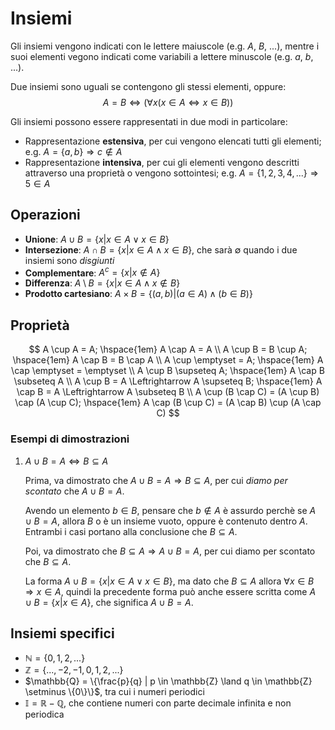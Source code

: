 # Insiemi

Gli insiemi vengono indicati con le lettere maiuscole (e.g. $A$, $B$, ...), mentre i suoi elementi vegono indicati come variabili a lettere minuscole (e.g. $a$, $b$, ...).

Due insiemi sono uguali se contengono gli stessi elementi, oppure:
$$A = B \Leftrightarrow (\forall x (x \in A \Leftrightarrow x \in B))$$

Gli insiemi possono essere rappresentati in due modi in particolare:
- Rappresentazione **estensiva**, per cui vengono elencati tutti gli elementi; e.g. $A = \{a, b\} \Rightarrow c \not\in A$
- Rappresentazione **intensiva**, per cui gli elementi vengono descritti attraverso una proprietà o vengono sottointesi; e.g. $A = \{1, 2, 3, 4, ...\} \Rightarrow 5 \in A$

## Operazioni

- **Unione**: $A \cup B = \{x | x \in A \lor x \in B\}$
- **Intersezione**: $A \cap B = \{x | x \in A \land x \in B\}$, che sarà $\emptyset$ quando i due insiemi sono _disgiunti_
- **Complementare**: $A^c = \{x | x \not\in A\}$
- **Differenza**: $A \setminus B = \{x | x \in A \land x \not\in B\}$
- **Prodotto cartesiano**: $A \times B = \{(a, b) | (a \in A) \land (b \in B)\}$

## Proprietà

$$
A \cup A = A; \hspace{1em} A \cap A = A \\
A \cup B = B \cup A; \hspace{1em} A \cap B = B \cap A \\
A \cup \emptyset = A; \hspace{1em} A \cap \emptyset = \emptyset \\
A \cup B \supseteq A; \hspace{1em} A \cap B \subseteq A \\
A \cup B = A \Leftrightarrow A \supseteq B; \hspace{1em} A \cap B = A \Leftrightarrow A \subseteq B \\
A \cup (B \cap C) = (A \cup B) \cap (A \cup C); \hspace{1em} A \cap (B \cup C) = (A \cap B) \cup (A \cap C)
$$

### Esempi di dimostrazioni

1. $A \cup B = A \Leftrightarrow B \subseteq A$

	Prima, va dimostrato che $A \cup B = A \Rightarrow B \subseteq A$, per cui _diamo per scontato_ che $A \cup B = A$.

	Avendo un elemento $b \in B$, pensare che $b \not\in A$ è assurdo perchè se $A \cup B = A$, allora $B$ o è un insieme vuoto, oppure è contenuto dentro $A$. Entrambi i casi portano alla conclusione che $B \subseteq A$.

	Poi, va dimostrato che $B \subseteq A \Rightarrow A \cup B = A$, per cui diamo per scontato che $B \subseteq A$.

	La forma $A \cup B = \{x | x \in A \lor x \in B\}$, ma dato che $B \subseteq A$ allora $\forall x \in B \Rightarrow x \in A$, quindi la precedente forma può anche essere scritta come $A \cup B = \{x | x \in A\}$, che significa $A \cup B = A$.

## Insiemi specifici

- $\mathbb{N} = \{0, 1, 2, ...\}$
- $\mathbb{Z} = \{..., -2, -1, 0, 1, 2, ...\}$
- $\mathbb{Q} = \{\frac{p}{q} | p \in \mathbb{Z} \land q \in \mathbb{Z} \setminus \{0\}\}$, tra cui i numeri periodici
- $\mathbb{I} = \mathbb{R} - \mathbb{Q}$, che contiene numeri con parte decimale infinita e non periodica
